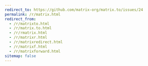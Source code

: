 ```yaml
---
redirect_to: https://github.com/matrix-org/matrix.to/issues/24
permalink: /r/matrix.html
redirect_from:
  - /r/matrixto.html
  - /r/matrix.to.html
  - /r/rmatrix.html
  - /r/matrixr.html
  - /r/matrixredirect.html
  - /r/matrixf.html
  - /r/matrixforward.html
sitemap: false
---
```

